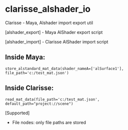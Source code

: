 # clarisse_alshader_io
Clarisse - Maya, Alshader import export util

[alshader_export] - Maya AlShader export script

[alshader_import] - Clarisse AlShader import script


  Inside Maya:
  ------------
    store_alstandard_mat_data(shader_nameA=['alSurface1'], file_path='c:/test_mat.json')

  Inside Clarisse:
  ---------------
    read_mat_data(file_path='c:/test_mat.json', default_path="project://scene")
  
[Supported]
  - File nodes: only file paths are stored
